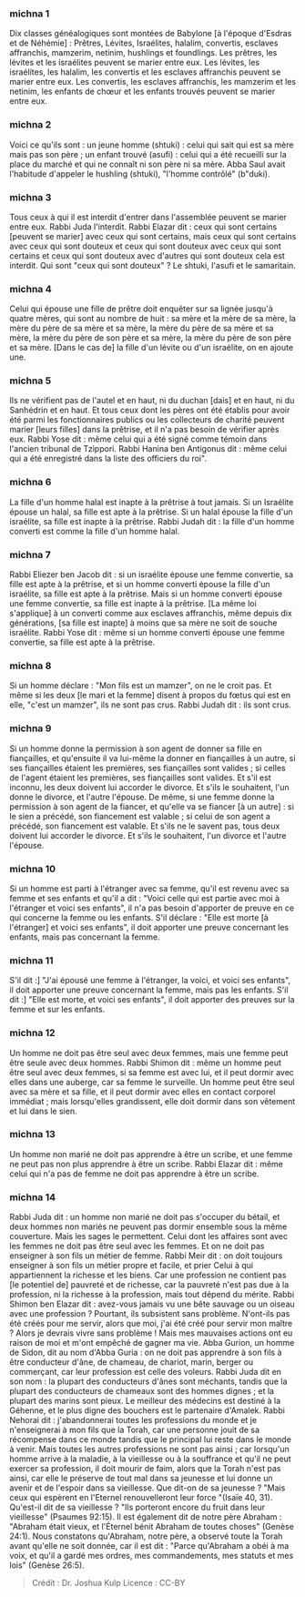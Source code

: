 
### michna 1
Dix classes généalogiques sont montées de Babylone [à l'époque d'Esdras et de Néhémie] :   Prêtres, Lévites, Israélites, halalim, convertis, esclaves affranchis, mamzerim, netinim, hushlings et foundlings. Les prêtres, les lévites et les israélites peuvent se marier entre eux. Les lévites, les israélites, les halalim, les convertis et les esclaves affranchis peuvent se marier entre eux. Les convertis, les esclaves affranchis, les mamzerim et les netinim, les enfants de chœur et les enfants trouvés peuvent se marier entre eux.

### michna 2
Voici ce qu'ils sont : un jeune homme (shtuki) : celui qui sait qui est sa mère mais pas son père ; un enfant trouvé (asufi) : celui qui a été recueilli sur la place du marché et qui ne connaît ni son père ni sa mère. Abba Saul avait l'habitude d'appeler le hushling (shtuki), "l'homme contrôlé" (b"duki).

### michna 3
Tous ceux à qui il est interdit d'entrer dans l'assemblée peuvent se marier entre eux. Rabbi Juda l'interdit. Rabbi Elazar dit : ceux qui sont certains [peuvent se marier] avec ceux qui sont certains, mais ceux qui sont certains avec ceux qui sont douteux et ceux qui sont douteux avec ceux qui sont certains et ceux qui sont douteux avec d'autres qui sont douteux cela est interdit. Qui sont "ceux qui sont douteux" ?  Le shtuki, l'asufi et le samaritain.

### michna 4
Celui qui épouse une fille de prêtre doit enquêter sur sa lignée jusqu'à quatre mères, qui sont au nombre de huit : sa mère et la mère de sa mère, la mère du père de sa mère et sa mère, la mère du père de sa mère et sa mère, la mère du père de son père et sa mère, la mère du père de son père et sa mère. [Dans le cas de] la fille d'un lévite ou d'un israélite, on en ajoute une.

### michna 5
Ils ne vérifient pas de l'autel et en haut, ni du duchan [dais] et en haut, ni du Sanhédrin et en haut. Et tous ceux dont les pères ont été établis pour avoir été parmi les fonctionnaires publics ou les collecteurs de charité peuvent marier [leurs filles] dans la prêtrise, et il n'a pas besoin de vérifier après eux. Rabbi Yose dit : même celui qui a été signé comme témoin dans l'ancien tribunal de Tzippori. Rabbi Hanina ben Antigonus dit : même celui qui a été enregistré dans la liste des officiers du roi".

### michna 6
La fille d'un homme halal est inapte à la prêtrise à tout jamais. Si un Israélite épouse un halal, sa fille est apte à la prêtrise. Si un halal épouse la fille d'un israélite, sa fille est inapte à la prêtrise. Rabbi Judah dit : la fille d'un homme converti est comme la fille d'un homme halal.

### michna 7
Rabbi Eliezer ben Jacob dit : si un israélite épouse une femme convertie, sa fille est apte à la prêtrise, et si un homme converti épouse la fille d'un israélite, sa fille est apte à la prêtrise. Mais si un homme converti épouse une femme convertie, sa fille est inapte à la prêtrise.  [La même loi s'applique] à un converti comme aux esclaves affranchis, même depuis dix générations, [sa fille est inapte] à moins que sa mère ne soit de souche israélite. Rabbi Yose dit : même si un homme converti épouse une femme convertie, sa fille est apte à la prêtrise.

### michna 8
Si un homme déclare : "Mon fils est un mamzer", on ne le croit pas. Et même si les deux [le mari et la femme] disent à propos du fœtus qui est en elle, "c'est un mamzer", ils ne sont pas crus. Rabbi Judah dit : ils sont crus.

### michna 9
Si un homme donne la permission à son agent de donner sa fille en fiançailles, et qu'ensuite il va lui-même la donner en fiançailles à un autre, si ses fiançailles étaient les premières, ses fiançailles sont valides ; si celles de l'agent étaient les premières, ses fiançailles sont valides. Et s'il est inconnu, les deux doivent lui accorder le divorce.  Et s'ils le souhaitent, l'un donne le divorce, et l'autre l'épouse. De même, si une femme donne la permission à son agent de la fiancer, et qu'elle va se fiancer [à un autre] : si le sien a précédé, son fiancement est valable ; si celui de son agent a précédé, son fiancement est valable. Et s'ils ne le savent pas, tous deux doivent lui accorder le divorce.  Et s'ils le souhaitent, l'un divorce et l'autre l'épouse.

### michna 10
Si un homme est parti à l'étranger avec sa femme, qu'il est revenu avec sa femme et ses enfants et qu'il a dit : "Voici celle qui est partie avec moi à l'étranger et voici ses enfants", il n'a pas besoin d'apporter de preuve en ce qui concerne la femme ou les enfants. S'il déclare : "Elle est morte [à l'étranger] et voici ses enfants", il doit apporter une preuve concernant les enfants, mais pas concernant la femme.

### michna 11
S'il dit :] "J'ai épousé une femme à l'étranger, la voici, et voici ses enfants", il doit apporter une preuve concernant la femme, mais pas les enfants. S'il dit :] "Elle est morte, et voici ses enfants", il doit apporter des preuves sur la femme et sur les enfants.

### michna 12
Un homme ne doit pas être seul avec deux femmes, mais une femme peut être seule avec deux hommes. Rabbi Shimon dit : même un homme peut être seul avec deux femmes, si sa femme est avec lui, et il peut dormir avec elles dans une auberge, car sa femme le surveille. Un homme peut être seul avec sa mère et sa fille, et il peut dormir avec elles en contact corporel immédiat ; mais lorsqu'elles grandissent, elle doit dormir dans son vêtement et lui dans le sien.

### michna 13
Un homme non marié ne doit pas apprendre à être un scribe, et une femme ne peut pas non plus apprendre à être un scribe. Rabbi Elazar dit : même celui qui n'a pas de femme ne doit pas apprendre à être un scribe.

### michna 14
Rabbi Juda dit : un homme non marié ne doit pas s'occuper du bétail, et deux hommes non mariés ne peuvent pas dormir ensemble sous la même couverture.  Mais les sages le permettent. Celui dont les affaires sont avec les femmes ne doit pas être seul avec les femmes.  Et on ne doit pas enseigner à son fils un métier de femme. Rabbi Meir dit : on doit toujours enseigner à son fils un métier propre et facile, et prier Celui à qui appartiennent la richesse et les biens. Car une profession ne contient pas [le potentiel de] pauvreté et de richesse, car la pauvreté n'est pas due à la profession, ni la richesse à la profession, mais tout dépend du mérite. Rabbi Shimon ben Elazar dit : avez-vous jamais vu une bête sauvage ou un oiseau avec une profession ? Pourtant, ils subsistent sans problème. N'ont-ils pas été créés pour me servir, alors que moi, j'ai été créé pour servir mon maître ? Alors je devrais vivre sans problème ! Mais mes mauvaises actions ont eu raison de moi et m'ont empêché de gagner ma vie. Abba Gurion, un homme de Sidon, dit au nom d'Abba Guria : on ne doit pas apprendre à son fils à être conducteur d'âne, de chameau, de chariot, marin, berger ou commerçant, car leur profession est celle des voleurs. Rabbi Juda dit en son nom : la plupart des conducteurs d'ânes sont méchants, tandis que la plupart des conducteurs de chameaux sont des hommes dignes ; et la plupart des marins sont pieux.   Le meilleur des médecins est destiné à la Géhenne, et le plus digne des bouchers est le partenaire d'Amalek. Rabbi Nehorai dit : j'abandonnerai toutes les professions du monde et je n'enseignerai à mon fils que la Torah, car une personne jouit de sa récompense dans ce monde tandis que le principal lui reste dans le monde à venir. Mais toutes les autres professions ne sont pas ainsi ; car lorsqu'un homme arrive à la maladie, à la vieillesse ou à la souffrance et qu'il ne peut exercer sa profession, il doit mourir de faim, alors que la Torah n'est pas ainsi, car elle le préserve de tout mal dans sa jeunesse et lui donne un avenir et de l'espoir dans sa vieillesse. Que dit-on de sa jeunesse ? "Mais ceux qui espèrent en l'Eternel renouvelleront leur force "(Isaïe 40, 31). Qu'est-il dit de sa vieillesse ? "Ils porteront encore du fruit dans leur vieillesse" (Psaumes 92:15).  Il est également dit de notre père Abraham : "Abraham était vieux, et l'Éternel bénit Abraham de toutes choses" (Genèse 24:1).  Nous constatons qu'Abraham, notre père, a observé toute la Torah avant qu'elle ne soit donnée, car il est dit : "Parce qu'Abraham a obéi à ma voix, et qu'il a gardé mes ordres, mes commandements, mes statuts et mes lois" (Genèse 26:5).

>Crédit : Dr. Joshua Kulp
>Licence : CC-BY